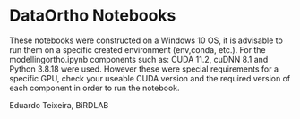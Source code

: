 # DataOrtho Notebooks
These notebooks were constructed on a Windows 10 OS, it is advisable to run them on a specific created environment (env,conda, etc.). For the modellingortho.ipynb components such as: CUDA 11.2, cuDNN 8.1 and Python 3.8.18 were used. However these were special requirements for a specific GPU, check your useable CUDA version and the required version of each component in order to run the notebook.  


Eduardo Teixeira, BiRDLAB
